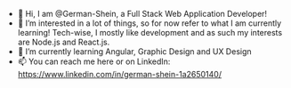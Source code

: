 - 👋 Hi, I am @German-Shein, a Full Stack Web Application Developer!
- 👀 I’m interested in a lot of things, so for now refer to what I am currently learning! Tech-wise, I mostly like development and as such my interests are Node.js and React.js.
- 🌱 I’m currently learning Angular, Graphic Design and UX Design
- 📫 You can reach me here or on LinkedIn: https://www.linkedin.com/in/german-shein-1a2650140/

